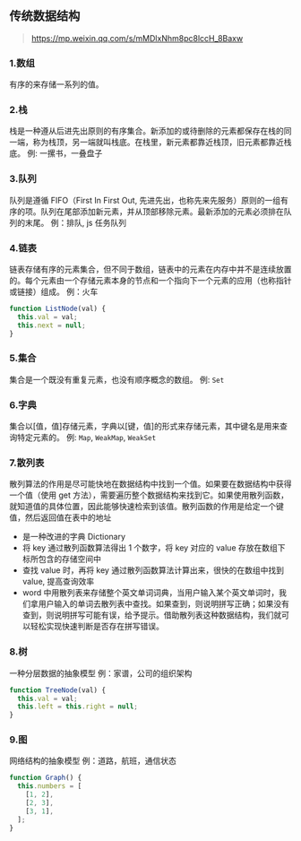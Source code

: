 ## 传统数据结构

> https://mp.weixin.qq.com/s/mMDlxNhm8pc8lccH_8Baxw

### 1.数组

有序的来存储一系列的值。

### 2.栈

栈是一种遵从后进先出原则的有序集合。新添加的或待删除的元素都保存在栈的同一端，称为栈顶，另一端就叫栈底。在栈里，新元素都靠近栈顶，旧元素都靠近栈底。
例: 一摞书，一叠盘子

### 3.队列

队列是遵循 FIFO（First In First Out, 先进先出，也称先来先服务）原则的一组有序的项。队列在尾部添加新元素，并从顶部移除元素。最新添加的元素必须排在队列的末尾。
例：排队, js 任务队列

### 4.链表

链表存储有序的元素集合，但不同于数组，链表中的元素在内存中并不是连续放置的。每个元素由一个存储元素本身的节点和一个指向下一个元素的应用（也称指针或链接）组成。
例：火车

```js
function ListNode(val) {
  this.val = val;
  this.next = null;
}
```

### 5.集合

集合是一个既没有重复元素，也没有顺序概念的数组。
例: `Set`

### 6.字典

集合以[值，值]存储元素，字典以[键，值]的形式来存储元素，其中键名是用来查询特定元素的。
例: `Map`, `WeakMap`, `WeakSet`

### 7.散列表

散列算法的作用是尽可能快地在数据结构中找到一个值。如果要在数据结构中获得一个值（使用 get 方法），需要遍历整个数据结构来找到它。如果使用散列函数，就知道值的具体位置，因此能够快速检索到该值。散列函数的作用是给定一个键值，然后返回值在表中的地址

- 是一种改进的字典 Dictionary
- 将 key 通过散列函数算法得出 1 个数字，将 key 对应的 value 存放在数组下标所包含的存储空间中
- 查找 value 时，再将 key 通过散列函数算法计算出来，很快的在数组中找到 value, 提高查询效率
- word 中用散列表来存储整个英文单词词典，当用户输入某个英文单词时，我们拿用户输入的单词去散列表中查找。如果查到，则说明拼写正确；如果没有查到，则说明拼写可能有误，给予提示。借助散列表这种数据结构，我们就可以轻松实现快速判断是否存在拼写错误。

### 8.树

一种分层数据的抽象模型
例：家谱，公司的组织架构

```js
function TreeNode(val) {
  this.val = val;
  this.left = this.right = null;
}
```

### 9.图

网络结构的抽象模型
例：道路，航班，通信状态

```js
function Graph() {
  this.numbers = [
    [1, 2],
    [2, 3],
    [3, 1],
  ];
}
```
